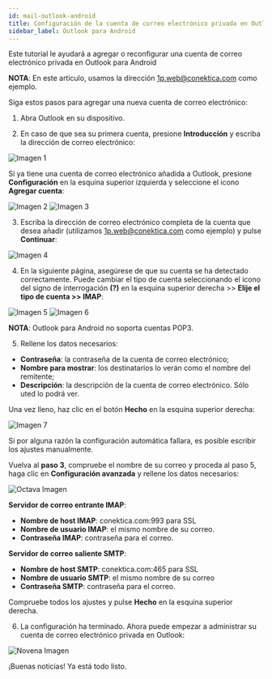 ```yaml
---
id: mail-outlook-android
title: Configuración de la cuenta de correo electrónico privada en Outlook para Android
sidebar_label: Outlook para Android
---
```

Este tutorial le ayudará a agregar o reconfigurar una cuenta de correo electrónico privada en Outlook para Android

**NOTA**: En este artículo, usamos la dirección 1p.web@conektica.com como ejemplo. 

Siga estos pasos para agregar una nueva cuenta de correo electrónico:

1. Abra Outlook en su dispositivo. 

2. En caso de que sea su primera cuenta, presione **Introducción** y escriba la dirección de correo electrónico: 

<div class="w-40">

![Imagen 1](https://raw.githubusercontent.com/adanuriplata/cnk-external-doku/master/static/img/Outlook-android/O1.jpeg)

</div>

Si ya tiene una cuenta de correo electrónico añadida a Outlook, presione **Configuración** en la esquina superior izquierda y seleccione el icono **Agregar cuenta**: 

<div class="w-40">

![Imagen 2](https://raw.githubusercontent.com/adanuriplata/cnk-external-doku/master/static/img/Outlook-android/O2.jpeg)
![Imagen 3](https://raw.githubusercontent.com/adanuriplata/cnk-external-doku/master/static/img/Outlook-android/O3.jpeg)

</div>

3. Escriba la dirección de correo electrónico completa de la cuenta que desea añadir (utilizamos 1p.web@conektica.com como ejemplo) y pulse **Continuar**: 

<div class="w-40">

![Imagen 4](https://raw.githubusercontent.com/adanuriplata/cnk-external-doku/master/static/img/Outlook-android/O4.jpeg)

</div>

4. En la siguiente página, asegúrese de que su cuenta se ha detectado correctamente.
Puede cambiar el tipo de cuenta seleccionando el icono del signo de interrogación **(?)** en la esquina superior derecha >> **Elije el tipo de cuenta >> IMAP**:

<div class="w-40">

![Imagen 5](https://raw.githubusercontent.com/adanuriplata/cnk-external-doku/master/static/img/Outlook-android/O5.jpeg)
![Imagen 6](https://raw.githubusercontent.com/adanuriplata/cnk-external-doku/master/static/img/Outlook-android/O6.jpeg)

</div>

**NOTA**: Outlook para Android no soporta cuentas POP3. 

5. Rellene los datos necesarios:
- **Contraseña**: la contraseña de la cuenta de correo electrónico;
- **Nombre para mostrar**: los destinatarios lo verán como el nombre del remitente;
- **Descripción**: la descripción de la cuenta de correo electrónico. Sólo uted lo podrá ver.


Una vez lleno, haz clic en el botón **Hecho** en la esquina superior derecha: 

<div class="w-40">

![Imagen 7](https://raw.githubusercontent.com/adanuriplata/cnk-external-doku/master/static/img/Outlook-android/O7.jpeg)

</div>
Si por alguna razón la configuración automática fallara, es posible escribir los ajustes manualmente. 

Vuelva al **paso 3**, compruebe el nombre de su correo y proceda al paso 5, haga clic en **Configuración avanzada** y rellene los datos necesarios: 

<div class="w-40">

![Octava Imagen](https://raw.githubusercontent.com/adanuriplata/cnk-external-doku/master/static/img/Outlook-android/O8.jpeg)

</div>

**Servidor de correo entrante IMAP**: 
- **Nombre de host IMAP**: conektica.com:993 para SSL 
- **Nombre de usuario IMAP**: el mismo nombre de su correo.
- **Contraseña IMAP**: contraseña para el correo.

**Servidor de correo saliente SMTP**: 
- **Nombre de host SMTP**: conektica.com:465 para SSL 
- **Nombre de usuario SMTP**: el mismo nombre de su correo
- **Contraseña SMTP**: contraseña para el correo.

Compruebe todos los ajustes y pulse **Hecho** en la esquina superior derecha. 

6. La configuración ha terminado. Ahora puede empezar a administrar su cuenta de correo electrónico privada en Outlook: 

<div class="w-40">

![Novena Imagen](https://raw.githubusercontent.com/adanuriplata/cnk-external-doku/master/static/img/Outlook-android/O9.jpeg)

</div>

¡Buenas noticias! Ya está todo listo. 



